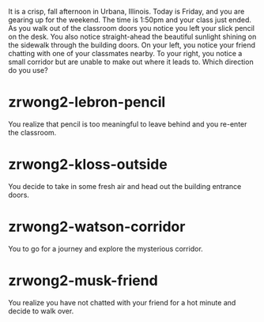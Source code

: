 It is a crisp, fall afternoon in Urbana, Illinois. Today is Friday, and you are gearing up for the weekend. The time is 1:50pm and your class just ended. As you walk out of the classroom doors you notice you left your slick pencil on the desk. You also notice straight-ahead the beautiful sunlight shining on the sidewalk through the building doors. On your left, you notice your friend chatting with one of your classmates nearby. To your right, you notice a small corridor but are unable to make out where it leads to. Which direction do you use?
# zrwong2-lebron-pencil
You realize that pencil is too meaningful to leave behind and you re-enter the classroom.
# zrwong2-kloss-outside
You decide to take in some fresh air and head out the building entrance doors.
# zrwong2-watson-corridor
You to go for a journey and explore the mysterious corridor.
# zrwong2-musk-friend
You realize you have not chatted with your friend for a hot minute and decide to walk over.
